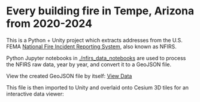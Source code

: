 # Every building fire in Tempe, Arizona from 2020-2024

This is a Python + Unity project which extracts addresses from the U.S. FEMA [National Fire Incident Reporting System](https://www.usfa.fema.gov/nfirs/access-data/), also known as NFIRS.

Python Jupyter notebooks in [./nfirs_data_notebooks](./.nfirs_data_notebooks) are used to process the NFIRS raw data, year by year, and convert it to a GeoJSON file.

View the created GeoJSON file by itself: [View Data](https://github.com/alexvng/nfirs-unity-visualization/blob/02e6b9596ff596484bbc59d7a34b50621132f667/Assets/fires-2020-23.json)

This file is then imported to Unity and overlaid onto Cesium 3D tiles for an interactive data viewer:
